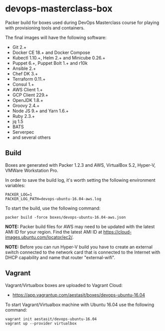 
# devops-masterclass-box

Packer build for boxes used during DevOps Masterclass course for playing with provisioning tools and containers.

The final images will have the following software:

- Git 2.+
- Docker CE 18.+ and Docker Compose
- Kubectl 1.10.+, Helm 2.+ and Minicube 0.26.+
- Puppet 6.+, Puppet Bolt 1.+ and r10k
- Ansible 2.+
- Chef DK 3.+
- Terraform 0.11.+
- Consul 1.+
- AWS Client 1.+
- GCP Client 229.+
- OpenJDK 1.8.+
- Groovy 2.4.+
- Node JS 9.+ and Yarn 1.6.+
- Ruby 2.3.+
- jq 1.5
- BATS
- Serverpec
- and several others

## Build

Boxes are generated with Packer 1.2.3 and AWS, VirtualBox 5.2, Hyper-V, VMWare Workstation Pro.

In order to save the build log, it's worth setting the following environment variables:

    PACKER_LOG=1
    PACKER_LOG_PATH=devops-ubuntu-16.04-aws.log

To start the build, use the following command:

    packer build -force boxes/devops-ubuntu-16.04-aws.json

**NOTE:** Packer build files for AWS may need to be updated with the latest AMI ID for your region. Find the latest AMI ID at <https://cloud-images.ubuntu.com/locator/ec2/>.

**NOTE:** Before you can run Hyper-V build you have to create an external switch connected to the network card that is connected to the Internet with DHCP capability and name that router "external-wifi".

## Vagrant

Vagrant/Virtualbox boxes are uploaded to Vagrant Cloud:

- <https://app.vagrantup.com/aestasit/boxes/devops-ubuntu-16.04>

To start Vagrant/Virtualbox machine with Ubuntu 16.04 use the following command:

    vagrant init aestasit/devops-ubuntu-16.04
    vagrant up --provider virtualbox


